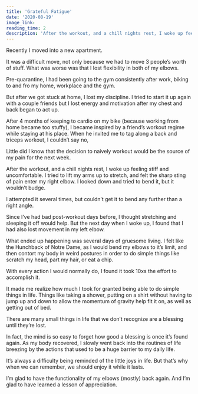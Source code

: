 ```yaml
---
title: 'Grateful Fatigue'
date: '2020-08-19'
image_link: 
reading_time: 2
description: 'After the workout, and a chill nights rest, I woke up feeling stiff and uncomfortable. I tried to lift my arms up to stretch, and felt...'
---
```

Recently I moved into a new apartment.

It was a difficult move, not only because we had to move 3 people’s worth of stuff. What was worse was that I lost flexibility in both of my elbows.

Pre-quarantine, I had been going to the gym consistently after work, biking to and fro my home, workplace and the gym.

But after we got stuck at home, I lost my discipline. I tried to start it up again with a couple friends but I lost energy and motivation after my chest and back began to act up.

After 4 months of keeping to cardio on my bike (because working from home became too stuffy), I became inspired by a friend’s workout regime while staying at his place. When he invited me to tag along a back and triceps workout, I couldn’t say no,

Little did I know that the decision to naively workout would be the source of my pain for the next week.

After the workout, and a chill nights rest, I woke up feeling stiff and uncomfortable. I tried to lift my arms up to stretch, and felt the sharp sting of pain enter my right elbow. I looked down and tried to bend it, but it wouldn’t budge.

I attempted it several times, but couldn’t get it to bend any further than a right angle.

Since I’ve had bad post-workout days before, I thought stretching and sleeping it off would help. But the next day when I woke up, I found that I had also lost movement in my left elbow.

What ended up happening was several days of gruesome living. I felt like the Hunchback of Notre Dame, as I would bend my elbows to it’s limit, and then contort my body in weird postures in order to do simple things like scratch my head, part my hair, or eat a chip.

With every action I would normally do, I found it took 10xs the effort to accomplish it.

It made me realize how much I took for granted being able to do simple things in life. Things like taking a shower, putting on a shirt without having to jump up and down to allow the momentum of gravity help fit it on, as well as getting out of bed.

There are many small things in life that we don’t recognize are a blessing until they’re lost.

In fact, the mind is so easy to forget how good a blessing is once it’s found again. As my body recovered, I slowly went back into the routines of life breezing by the actions that used to be a huge barrier to my daily life.

It’s always a difficulty being reminded of the little joys in life. But that’s why when we can remember, we should enjoy it while it lasts.

I’m glad to have the functionality of my elbows (mostly) back again. And I’m glad to have learned a lesson of appreciation.